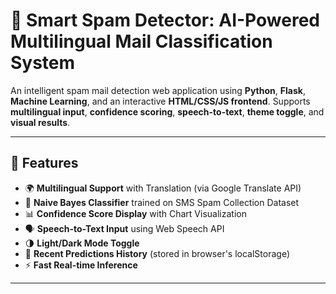 # 📧 Smart Spam Detector: AI-Powered Multilingual Mail Classification System

An intelligent spam mail detection web application using **Python**, **Flask**, **Machine Learning**, and an interactive **HTML/CSS/JS frontend**. Supports **multilingual input**, **confidence scoring**, **speech-to-text**, **theme toggle**, and **visual results**.

---

## 🚀 Features

- 🌍 **Multilingual Support** with Translation (via Google Translate API)
- 🧠 **Naive Bayes Classifier** trained on SMS Spam Collection Dataset
- 📊 **Confidence Score Display** with Chart Visualization
- 🗣️ **Speech-to-Text Input** using Web Speech API
- 🌗 **Light/Dark Mode Toggle**
- 📜 **Recent Predictions History** (stored in browser's localStorage)
- ⚡ **Fast Real-time Inference**

---


